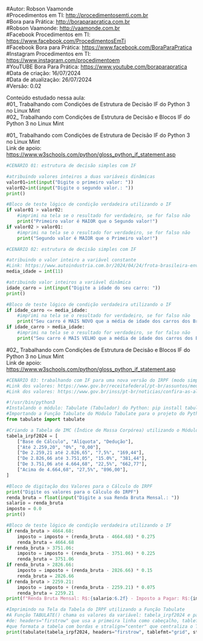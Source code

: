 #Autor: Robson Vaamonde<br>
#Procedimentos em TI: http://procedimentosemti.com.br<br>
#Bora para Prática: http://boraparapratica.com.br<br>
#Robson Vaamonde: http://vaamonde.com.br<br>
#Facebook Procedimentos em TI: https://www.facebook.com/ProcedimentosEmTi<br>
#Facebook Bora para Prática: https://www.facebook.com/BoraParaPratica<br>
#Instagram Procedimentos em TI: https://www.instagram.com/procedimentoem<br>
#YouTUBE Bora Para Prática: https://www.youtube.com/boraparapratica<br>
#Data de criação: 16/07/2024<br>
#Data de atualização: 26/07/2024<br>
#Versão: 0.02<br>

Conteúdo estudado nessa aula:<br>
#01_ Trabalhando com Condições de Estrutura de Decisão IF do Python 3 no Linux Mint<br>
#02_ Trabalhando com Condições de Estrutura de Decisão e Blocos IF do Python 3 no Linux Mint<br>

#01_ Trabalhando com Condições de Estrutura de Decisão IF do Python 3 no Linux Mint<br>
Link de apoio: https://www.w3schools.com/python/gloss_python_if_statement.asp
```python
#CENÁRIO 01: estrutura de decisão simples com IF

#atribuindo valores inteiros a duas variáveis dinâmicas
valor01=int(input("Digite o primeiro valor: "))
valor02=int(input("Digite o segundo valor.: "))
print()

#Bloco de teste lógico de condição verdadeira utilizando o IF
if valor01 > valor02:
    #imprimi na tela se o resultado for verdadeiro, se for falso não
    print("Primeiro valor é MAIOR que o Segundo valor!")
if valor02 > valor01:
    #imprimi na tela se o resultado for verdadeiro, se for falso não
    print("Segundo valor é MAIOR que o Primeiro valor!")
```
```python
#CENÁRIO 02: estrutura de decisão simples com IF

#atribuindo o valor inteiro a variável constante
#Link: https://www.autoindustria.com.br/2024/04/24/frota-brasileira-envelhece-e-idade-media-dos-carros-supera-11-anos/
media_idade = int(11)

#atribuindo valor inteiros a variável dinâmica
idade_carro = int(input("Digite a idade do seu carro: "))
print()

#Bloco de teste lógico de condição verdadeira utilizando o IF
if idade_carro <= media_idade:
    #imprimi na tela se o resultado for verdadeiro, se for falso não
    print("Seu carro é MAIS NOVO que a média de idade dos carros dos Brasileiro!")
if idade_carro > media_idade:
    #imprimi na tela se o resultado for verdadeiro, se for falso não
    print("Seu carro é MAIS VELHO que a média de idade dos carros dos Brasileiro!")
```

#02_ Trabalhando com Condições de Estrutura de Decisão e Blocos IF do Python 3 no Linux Mint<br>
Link de apoio: https://www.w3schools.com/python/gloss_python_if_statement.asp
```python
#CENÁRIO 03: trabalhando com IF para uma nova versão do IRPF (modo simples)
#Link dos valores: https://www.gov.br/receitafederal/pt-br/assuntos/meu-imposto-de-renda/tabelas/2024
#Link dos valores: https://www.gov.br/inss/pt-br/noticias/confira-as-aliquotas-de-contribuicao-ao-inss-com-o-aumento-do-salario-minimo

#!/usr/bin/python3
#Instalando o módulo: Tabulate (Tabulador) do Python: pip install tabulate
#Importando a Função Tabulate do Módulo Tabulate para o projeto do Python
from tabulate import tabulate

#Criando a Tabela de IMC (Índice de Massa Corpórea) utilizando o Módulo Tabulate
tabela_irpf2024 = [ 
	["Base de Cálculo", "Alíquota", "Dedução"],
	["Até 2.259,20", "0%", "0,00"],
	["De 2.259,21 até 2.826,65", "7,5%", "169,44"],
	["De 2.826,66 até 3.751,05", "15.0%", "381,44"],
	["De 3.751,06 até 4.664,68", "22,5%", "662,77"],
	["Acima de 4.664,68", "27,5%", "896,00"],
]

#Bloco de digitação dos Valores para o Cálculo do IRPF
print("Digite os valores para o Cálculo do IRPF")
renda_bruta = float(input("Digite a sua Renda Bruta Mensal.: "))
salario = renda_bruta
imposto = 0.0
print()

#Bloco de teste lógico de condição verdadeira utilizando o IF
if renda_bruta > 4664.68:
    imposto = imposto + (renda_bruta - 4664.68) * 0.275
    renda_bruta = 4664.68
if renda_bruta > 3751.06:
    imposto = imposto + (renda_bruta - 3751.06) * 0.225
    renda_bruta = 3751.06
if renda_bruta > 2826.66:
    imposto = imposto + (renda_bruta - 2826.66) * 0.15
    renda_bruta = 2826.66
if renda_bruta > 2259.21:
    imposto = imposto + (renda_bruta - 2259.21) * 0.075
    renda_bruta = 2259.21
print(f"Renda Bruta Mensal: R$:{salario:6.2f} - Imposto a Pagar: R$:{imposto:6.2f}")

#Imprimindo na Tela da Tabela do IRPF utilizando a Função Tabulate
#A Função TABULATE() chama os valores da variável: tabela_irpf2024 e passa os parâmetros
#de: headers="firstrow" que usa a primeira linha como cabeçalho, tablefmt="grid"
#que formata a tabela com bordas e stralign="center" que centraliza o Texto.
print(tabulate(tabela_irpf2024, headers="firstrow", tablefmt="grid", stralign="center"))
```
